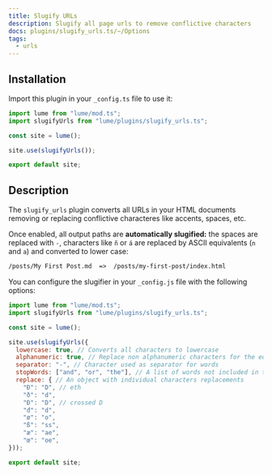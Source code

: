 ```yaml
---
title: Slugify URLs
description: Slugify all page urls to remove conflictive characters
docs: plugins/slugify_urls.ts/~/Options
tags:
  - urls
---
```


## Installation

Import this plugin in your `_config.ts` file to use it:

```js
import lume from "lume/mod.ts";
import slugifyUrls from "lume/plugins/slugify_urls.ts";

const site = lume();

site.use(slugifyUrls());

export default site;
```

## Description

The `slugify_urls` plugin converts all URLs in your HTML documents removing or
replacing conflictive characteres like accents, spaces, etc.

Once enabled, all output paths are **automatically slugified:** the spaces are
replaced with `-`, characters like `ñ` or `á` are replaced by ASCII equivalents
(`n` and `a`) and converted to lower case:

```txt
/posts/My First Post.md  =>  /posts/my-first-post/index.html
```

You can configure the slugifier in your `_config.js` file with the following
options:

```js
import lume from "lume/mod.ts";
import slugifyUrls from "lume/plugins/slugify_urls.ts";

const site = lume();

site.use(slugifyUrls({
  lowercase: true, // Converts all characters to lowercase
  alphanumeric: true, // Replace non alphanumeric characters for the equivalent. Example: ñ to n.
  separator: "-", // Character used as separator for words
  stopWords: ["and", "or", "the"], // A list of words not included in the slug
  replace: { // An object with individual characters replacements
    "Ð": "D", // eth
    "ð": "d",
    "Đ": "D", // crossed D
    "đ": "d",
    "ø": "o",
    "ß": "ss",
    "æ": "ae",
    "œ": "oe",
}));

export default site;
```
